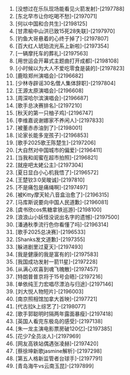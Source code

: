 
1. [没想过在乐队现场能看见火箭发射]-[2197788]
1. [东北早市让你吃喝不愁]-[2197071]
1. [何以中国和合共生]-[2198125]
1. [甘肃榆中山洪已致15死28失联]-[2197970]
1. [钓鱼大哥悬着的心终于掉了]-[2197807]
1. [百大红人琥珀流光系上新啦]-[2197354]
1. [一辆摩托车的葬礼]-[2197563]
1. [用世运会开幕式主题曲打开成都]-[2198108]
1. [小时候以为大人不爱吃零食是装的]-[2197823]
1. [鹿晗郑州演唱会]-[2196682]
1. [少林寺辟谣30名僧人集体辞职]-[2197804]
1. [王源太原演唱会]-[2196608]
1. [周深哈尔滨演唱会]-[2196687]
1. [歌手总决赛排名]-[2197210]
1. [秋天的第一只柚子鸡]-[2196747]
1. [李维嘉说谢娜家不养闲人]-[2197833]
1. [被董赤赤油到了]-[2198001]
1. [论家长能多宠孩子]-[2196853]
1. [歌手2025歌王陈楚生]-[2197206]
1. [大自然对中国城市的偏爱]-[2196411]
1. [当我和闺蜜在超市拍照]-[2196821]
1. [就座吧太姥公主]-[2197304]
1. [夏日显白小心机我悟了]-[2196572]
1. [王楚钦3:0吴晙诚]-[2197810]
1. [不是痛包是痛绳啊]-[2197497]
1. [被Kitty摩天轮八音盒治愈了]-[2196315]
1. [马库斯说要向中国人民道歉]-[2196081]
1. [虞书欣cos焦糖拿铁巡游]-[2198100]
1. [浪浪山小妖怪没说出名字的遗憾]-[2197500]
1. [潘通秋季流行色你看懂了吗]-[2196314]
1. [歌手2025总决赛]-[2196533]
1. [Shanks发文道歉]-[2197355]
1. [躲进剧里过夏天]-[2197493]
1. [我是健康的我是富有的]-[2197583]
1. [我国成功发射一箭11星]-[2197228]
1. [从满心欢喜到魂飞魄散]-[2197457]
1. [特朗普普京将于15号会晤]-[2197216]
1. [单依纯王力宏唱尽漂泊与归途]-[2197146]
1. [刘大悦人物短片]-[2196003]
1. [南京照相馆加拿大首映]-[2197721]
1. [代古拉k上综艺了]-[2198077]
1. [歌手郭聪明时隔两年露面暴瘦]-[2197418]
1. [英国人看完东极岛的感受]-[2197138]
1. [朱一龙主演电影票房破120亿]-[2197385]
1. [花少7全员淡人]-[2197969]
1. [网友高铁站偶遇张凌赫]-[2197420]
1. [蔡徐坤新歌jasmine解析]-[2197298]
1. [第五人格新监管者台球手]-[2197791]
1. [青岛海牛vs云南玉昆]-[2197899]